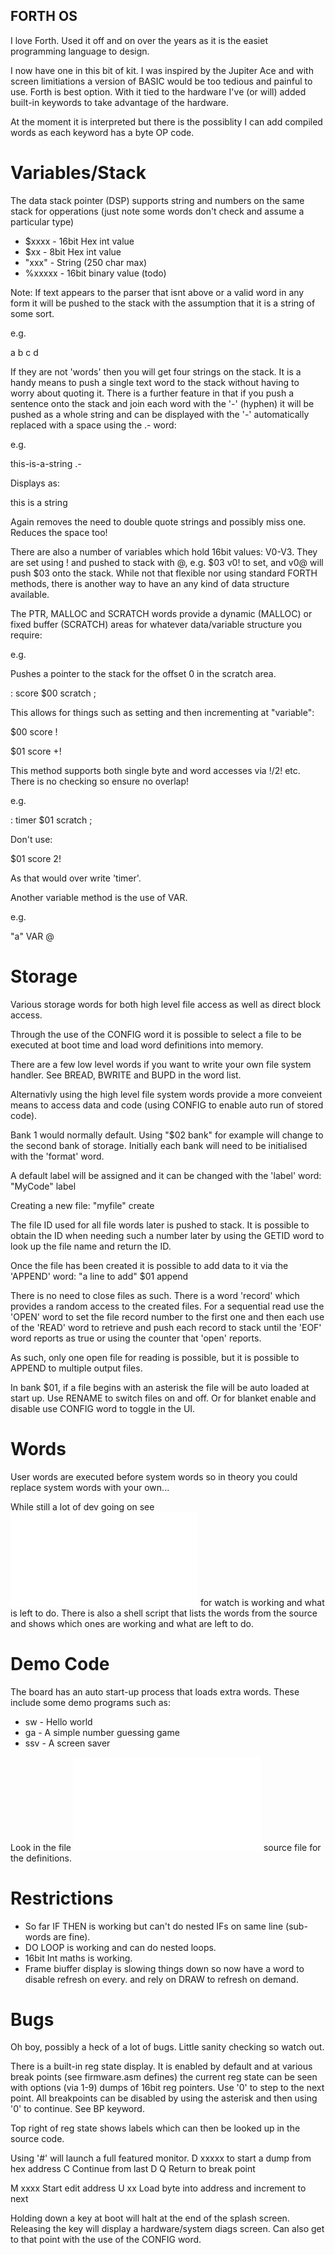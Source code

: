 FORTH OS
--------

I love Forth. Used it off and on over the years as it is the easiet programming language to design.

I now have one in this bit of kit. I was inspired by the Jupiter Ace and with screen limitiations
a version of BASIC would be too tedious and painful to use. Forth is best option. With it tied to
the hardware I've (or will) added built-in keywords to take advantage of the hardware.

At the moment it is interpreted but there is the possiblity I can add compiled words as each 
keyword has a byte OP code. 



Variables/Stack
================

The data stack pointer (DSP) supports string and numbers on the same stack for opperations (just note some words don't check and assume a particular type)


* $xxxx  - 16bit Hex int value
* $xx    -  8bit Hex int value 
* "xxx"  - String (250 char max)
* %xxxxx  - 16bit binary value (todo)

Note: If text appears to the parser that isnt above or a valid word in any form it will be pushed to the stack with the assumption that it is a string of some sort.

e.g.

a b c d

If they are not 'words' then you will get four strings on the stack. It is a handy means to push a single text word to the stack without having to worry about quoting it. There is a further feature in that if you push a sentence onto the stack and join each word with the '-' (hyphen) it will be pushed as a whole string and can be displayed with the '-' automatically replaced with a space using the .- word:

e.g.

this-is-a-string .-

Displays as:

this is a string

Again removes the need to double quote strings and possibly miss one. Reduces the space too!

There are also a number of variables which hold 16bit values: V0-V3. They are set using ! and pushed to stack with @, e.g. $03 v0! to set, and v0@ will push $03 onto the stack. While not that flexible nor using standard FORTH methods, there is another way to have an any kind of data structure available.

The PTR, MALLOC and SCRATCH words provide a dynamic (MALLOC) or fixed buffer (SCRATCH) areas for whatever data/variable structure you require:

e.g.

Pushes a pointer to the stack for the offset 0 in the scratch area.

: score $00 scratch ;

This allows for things such as setting and then incrementing at "variable":

$00 score !

$01 score +!

This method supports both single byte and word accesses via !/2! etc. There is no checking so ensure no overlap!

e.g.

: timer $01 scratch ;

Don't use:

$01 score 2!

As that would over write 'timer'.



Another variable method is the use of VAR.

e.g.

"a" VAR @



Storage
=======


Various storage words for both high level file access as well as direct block access. 

Through the use of the CONFIG word it is possible to select a file to be executed at boot time and load word definitions into memory.



There are a few low level words if you want to write your own file system handler. See BREAD, BWRITE and BUPD in the word list.


Alternativly using the high level file system words provide a more conveient means to access data and code (using CONFIG to enable auto run of stored code).


Bank 1 would normally default. Using "$02 bank" for example will change to the second bank of storage. Initially each bank will need to be initialised with the 'format' word.


A default label will be assigned and it can be changed with the 'label' word: "MyCode" label


Creating a new file:      "myfile" create

The file ID used for all file words later is pushed to stack. It is possible to obtain the ID when needing such a number later by using the GETID word to look up the file name
and return the ID.


Once the file has been created it is possible to add data to it via the 'APPEND' word: "a line to add" $01 append


There is no need to close files as such. There is a word 'record' which provides a random access to the created files. For a sequential read use the 'OPEN' word to set the
file record number to the first one and then each use of the 'READ' word to retrieve and push each record to stack until the 'EOF' word reports as true or using the counter that 'open' reports.


As such, only one open file for reading is possible, but it is possible to APPEND to multiple output files.



In bank $01, if a file begins with an asterisk the file will be auto loaded at start up. Use RENAME to switch files on and off.
Or for blanket enable and disable use CONFIG word to toggle in the UI.


Words
=====


User words are executed before system words so in theory you could replace system words with your own...

While still a lot of dev going on see ![WORD-LIST.md](WORD-LIST.md) for watch is working and what is left to do. There is also a shell script that lists the words from the source and shows which ones are working and what are left to do.


Demo Code
=========

The board has an auto start-up process that loads extra words. These include some demo programs such as:

* sw - Hello world
* ga - A simple number guessing game
* ssv - A screen saver

Look in the file ![forth_autostart.asm](os/forth_autostart.asm) source file for the definitions.


Restrictions
============


* So far IF THEN is working but can't do nested IFs on same line (sub-words are fine). 
* DO LOOP is working and can do nested loops.
* 16bit Int maths is working.
* Frame biuffer display is slowing things down so now have a word to disable refresh on every. and rely on DRAW to refresh on demand.

Bugs
====

Oh boy, possibly a heck of a lot of bugs. Little sanity checking so watch out. 

There is a built-in reg state display. It is enabled by default and at various break points (see firmware.asm defines) the current reg 
state can be seen with options (via 1-9) dumps of 16bit reg pointers. Use '0' to step to the next point. All breakpoints can be
disabled by using the asterisk and then using '0' to continue. See BP keyword.

Top right of reg state shows labels which can then be looked up in the source code.

Using '#' will launch a full featured monitor. 
   D xxxxx to start a dump from hex address
   C    Continue from last D
   Q  Return to break point

   M xxxx     Start edit address
   U xx        Load byte into address and increment to next


Holding down a key at boot will halt at the end of the splash screen. Releasing the key will display a hardware/system diags screen. Can also get to that point with the use of the CONFIG word.







 


